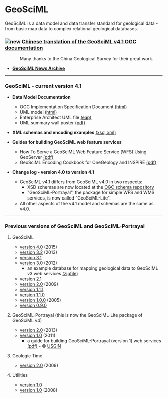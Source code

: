 # GeoSciML

GeoSciML is a data model and data transfer standard  for geological data  - from basic  map data to complex relational geological databases.

###  ![new](http://www.geosciml.org/theme/img/new.gif) [Chinese translation of the GeoSciML v4.1 OGC documentation](http://www.geosciml.org/doc/geosciml/4.1/documentation/ogc_spec_translations/16-008_OGC_Geoscience_Markup_Language_GSML4.1-CN2018.08.18.docx) 

&nbsp;&nbsp;&nbsp;&nbsp;&nbsp;&nbsp;&nbsp;&nbsp;&nbsp;&nbsp;&nbsp;&nbsp;Many thanks to the China Geological Survey for their great work.

* **[GeoSciML News Archive](http://www.geosciml.org/news_archive.php)**

------

### GeoSciML - current version 4.1 

* **Data Model Documentation**
    * OGC Implementation Specification Document [(html)](http://docs.opengeospatial.org/is/16-008/16-008.html) 
    * UML model [(html)](http://www.geosciml.org/doc/geosciml/4.1/documentation/html/)
    * Enterprise Architect UML file [(eap)](http://www.geosciml.org/doc/geosciml/4.1/documentation/uml)
    * UML summary wall poster [(pdf)](https://portal.opengeospatial.org/files/?artifact_id=72895)

* **XML schemas and encoding examples** [(xsd, xml)](http://schemas.opengis.net/gsml/4.1/)

* **Guides for building GeoSciML web feature services**
    * How To Serve a GeoSciML Web Feature Service (WFS) Using GeoServer  [(pdf)](http://www.onegeology.org/docs/technical/OneGeologyWFSCookbook_v1.2.pdf)
    * GeoSciML Encoding Cookbook for OneGeology and INSPIRE [(pdf)](http://www.onegeology.org/docs/technical/GeoSciML_Cookbook_1.2.1.pdf)

* **Change log - version 4.0 to version 4.1**

    * GeoSciML v4.1 differs from GeoSciML v4.0 in two respects:
        * XSD schemas are now located at the [OGC schema repository](http://schemas.opengis.net/gsml)
        * "GeoSciML-Portrayal", the package for simple WFS and WMS services, is now called "GeoSciML-Lite".
    * All other aspects of the v4.1 model and schemas are the same as v4.0.  

--- 

### Previous versions of  GeoSciML and GeoSciML-Portrayal
1. GeoSciML
    * [version 4.0](http://geosciml.org/doc/geosciml/4.0/documentation/) (2015)
    * [version 3.2](http://geosciml.org/doc/geosciml/3.2/documentation/) (2013)
    * [version 3.1](http://geosciml.org/doc/geosciml/3.1/documentation/)
    * [version 3.0](http://geosciml.org/doc/geosciml/3.0/documentation/) (2012)
        * an example database for mapping geological data to GeoSciML v3 web services [(zipfile)](reference_database/reference_database_2013-11-07.zip)
    * [version 2.1](http://geosciml.org/doc/geosciml/2.1/)
    * [version 2.0](http://geosciml.org/doc/geosciml/2.0/) (2009)
    * [version 1.1.1](http://geosciml.org/doc/geosciml/1.1.1/)
    * [version 1.1.0](http://geosciml.org/doc/geosciml/1.1.0/)
    * [version 1.0.0](http://geosciml.org/doc/geosciml/1.0.0/) (2005)
    * [version 0.9.0](http://geosciml.org/doc/geosciml/0.9.0/)


2. GeoSciML-Portrayal (this is now the GeoSciML-Lite package of GeoSciML v4)
    * [version 2.0](http://geosciml.org/doc/geosciml-portrayal/2.0.1/) (2013)
    * [version 1.0](http://geosciml.org/doc/geosciml-portrayal/1.0/) (2011)
        *  a guide for building GeoSciML-Portrayal (version 1) web services [(pdf)](http://repository.usgin.org/sites/default/files/dlio/files/2012/u11/geosciml-portrayalcookbook0.7.pdf) - &copy; [USGIN](http://usgin.org/USGIN)

3. Geologic Time
    * [version 2.0](http://schemas.geosciml.org/geotime/2.0/) (2009)

4. Utilities
    * [version 1.0](http://schemas.geosciml.org/cgiutilities/3.0/)
    * [version 1.0](http://schemas.geosciml.org/cgiutilities/1.0/) (2008)
